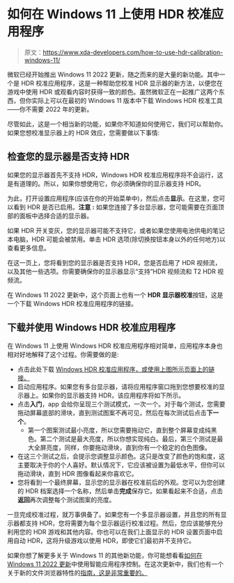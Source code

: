 # 如何在 Windows 11 上使用 HDR 校准应用程序

> 原文：<https://www.xda-developers.com/how-to-use-hdr-calibration-windows-11/>

微软已经开始推出 Windows 11 2022 更新，随之而来的是大量的新功能。其中一个是 HDR 校准应用程序，这是一种帮助您校准 HDR 显示器的新方法，以便您在游戏中使用 HDR 或观看内容时获得一致的颜色。虽然微软正在一起推广这两个东西，但你实际上可以在最初的 Windows 11 版本中下载 Windows HDR 校准工具——你不需要 2022 年的更新。

尽管如此，这是一个相当新的功能，如果你不知道如何使用它，我们可以帮助你。如果您想校准显示器上的 HDR 效应，您需要做以下事情:

## 检查您的显示器是否支持 HDR

如果您的显示器首先不支持 HDR，Windows HDR 校准应用程序将不会运行，这是有道理的。所以，如果你想使用它，你必须确保你的显示器支持 HDR。

为此，打开设置应用程序(应该在你的开始菜单中)，然后点击**显示**。在这里，您可以看到 HDR 是否已启用。**注意** **:** 如果您连接了多台显示器，您可能需要在页面顶部的面板中选择合适的显示器。

如果 HDR 开关变灰，您的显示器可能不支持它，或者如果您使用电池供电的笔记本电脑，HDR 可能会被禁用。单击 HDR 选项(除切换按钮本身以外的任何地方)以查看更多信息。

在这一页上，您将看到您的显示器是否支持 HDR，您是否启用了 HDR 视频流，以及其他一些选项。你需要确保你的显示器显示“支持”HDR 视频流和 T2 HDR 视频流。

在 Windows 11 2022 更新中，这个页面上也有一个 **HDR 显示器校准**按钮，这是一个下载 Windows HDR 校准应用程序的链接。

## 下载并使用 Windows HDR 校准应用程序

在 Windows 11 上使用 Windows HDR 校准应用程序相对简单，应用程序本身也相对好地解释了这个过程。你需要做的是:

*   点击此处下载 [Windows HDR 校准应用程序，或使用上图所示页面上的链接。](https://apps.microsoft.com/store/detail/windows-hdr-calibration/9N7F2SM5D1LR)
*   启动应用程序。如果您有多台显示器，请将应用程序窗口拖到您想要校准的显示器上。如果你的显示器支持 HDR，该应用程序将如下所示。
*   点击**入门**，app 会给你呈现三个测试模式，一次一个。对于每个测试，您需要拖动屏幕底部的滑块，直到测试图案不再可见，然后在每次测试后点击**下一个**。
    *   第一个图案测试最小亮度，所以您需要拖动它，直到整个屏幕变成纯黑色。第二个测试是最大亮度，所以你想实现纯白。最后，第三个测试是最大全屏亮度，同样，你要拖动滑块，直到你有一个稳定的白色图像。
*   在这三个测试之后，会提示您调整显示颜色。这只是改变了颜色的饱和度，这主要取决于你的个人喜好。默认情况下，它应该被设置为最低水平，但你可以拖动滑块，直到 HDR 图像看起来你喜欢它。
*   您将看到一个最终屏幕，显示您的显示器在校准前后的外观。您可以为您创建的 HDR 档案选择一个名称，然后单击**完成**保存它。如果看起来不合适，点击**返回**再次调整每个测试图案的亮度。

一旦完成校准过程，就万事俱备了。如果您有一个多显示器设置，并且您的所有显示器都支持 HDR，您将需要为每个显示器运行校准过程。然后，您应该能够充分利用您的 HDR 游戏和其他内容。你也可以在我们上面显示的 HDR 设置页面中启用自动 HDR，这将升级游戏以使用 HDR，即使它们最初并不支持它。

如果你想了解更多关于 Windows 11 的其他新功能，你可能想看看[如何在 Windows 11 2022 更新](https://www.xda-developers.com/how-to-use-smart-app-control-windows-11-2022-update-version-22h2/)中使用智能应用程序控制。在这次更新中，我们也有一个关于新的文件浏览器特性的[指南，这是非常重要的。](https://www.xda-developers.com/windows-11-2022-update-file-explorer-guide/)